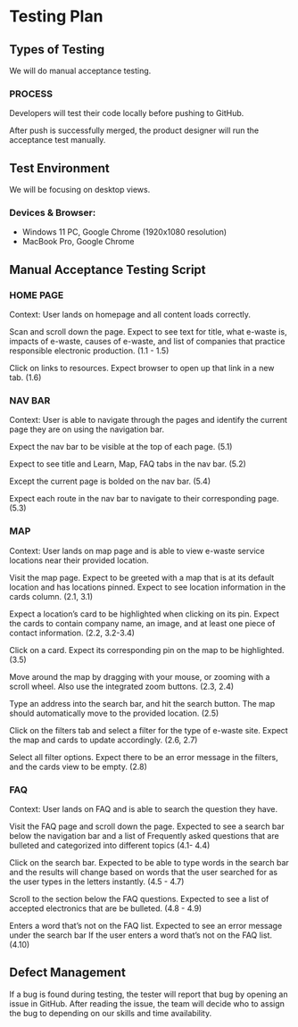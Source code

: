 # Testing Plan

## Types of Testing

We will do manual acceptance testing. 

### PROCESS

Developers will test their code locally before pushing to GitHub.

After push is successfully merged, the product designer will run the acceptance test manually.

## Test Environment
We will be focusing on desktop views.

### Devices & Browser:
- Windows 11 PC, Google Chrome (1920x1080 resolution)
- MacBook Pro, Google Chrome

## Manual Acceptance Testing Script

### HOME PAGE
Context: User lands on homepage and all content loads correctly.

Scan and scroll down the page. Expect to see text for title, what e-waste is, impacts of e-waste, causes of e-waste, and list of companies that practice responsible electronic production. (1.1 - 1.5)

Click on links to resources. Expect browser to open up that link in a new tab. (1.6)

### NAV BAR
Context: User is able to navigate through the pages and identify the current page they are on using the navigation bar.

Expect the nav bar to be visible at the top of each page. (5.1)

Expect to see title and Learn, Map, FAQ tabs in the nav bar. (5.2)

Except the current page is bolded on the nav bar. (5.4)

Expect each route in the nav bar to navigate to their corresponding page. (5.3)

### MAP
Context: User lands on map page and is able to view e-waste service locations near their provided location.

Visit the map page. Expect to be greeted with a map that is at its default location and has locations pinned. Expect to see location information in the cards column. (2.1, 3.1)

Expect a location’s card to be highlighted when clicking on its pin. Expect the cards to contain company name, an image, and at least one piece of contact information. (2.2, 3.2-3.4)

Click on a card. Expect its corresponding pin on the map to be highlighted. (3.5)

Move around the map by dragging with your mouse, or zooming with a scroll wheel. Also use the integrated zoom buttons. (2.3, 2.4)

Type an address into the search bar, and hit the search button. The map should automatically move to the provided location. (2.5)

Click on the filters tab and select a filter for the type of e-waste site. Expect the map and cards to update accordingly. (2.6, 2.7)

Select all filter options. Expect there to be an error message in the filters, and the cards view to be empty. (2.8)

### FAQ
Context: User lands on FAQ and is able to search the question they have.

Visit the FAQ page and scroll down the page. Expected to see a search bar below the navigation bar and a list of Frequently asked questions that are bulleted and categorized into different topics (4.1- 4.4)

Click on the search bar. Expected to be able to type words in the search bar and the results will change based on words that the user searched for as the user types in the letters instantly. (4.5 - 4.7)

Scroll to the section below the FAQ questions. Expected to see a list of accepted electronics that are be bulleted. (4.8 - 4.9)

Enters a word that’s not on the FAQ list. Expected to see an error message under the search bar If the user enters a word that’s not on the FAQ list. (4.10)

## Defect Management

If a bug is found during testing, the tester will report that bug by opening an issue in GitHub. After reading the issue, the team will decide who to assign the bug to depending on our skills and time availability. 
